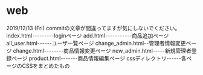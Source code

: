 # web
2019/12/13 (Fri) commitの文章が間違ってますが気にしないでください。
index.html---------loginページ
add.html-----------商品追加ページ
all_user.html------ユーザ一覧ページ
change_admin.html--管理者情報変更ページ
change.html--------商品情報変更ページ
new_admin.html-----新規管理者登録ページ
product.html-------商品情報編集ページ
cssディレクトリ------各ページのCSSをまとめたもの
